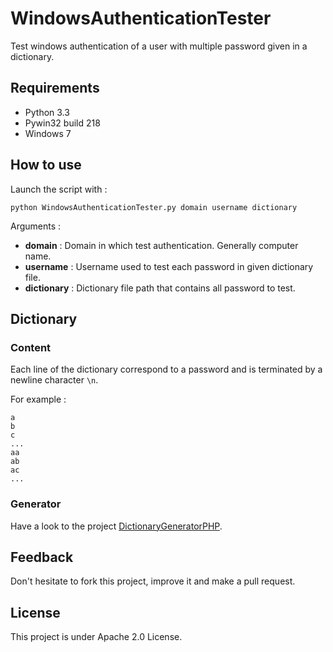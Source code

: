 WindowsAuthenticationTester
===========================

Test windows authentication of a user with multiple password given in a dictionary.

## Requirements

* Python 3.3
* Pywin32 build 218
* Windows 7

## How to use

Launch the script with :
```
python WindowsAuthenticationTester.py domain username dictionary
```

Arguments : 
* **domain** : Domain in which test authentication. Generally computer name.
* **username** : Username used to test each password in given dictionary file.
* **dictionary** : Dictionary file path that contains all password to test.

## Dictionary

### Content

Each line of the dictionary correspond to a password and is terminated by a newline character ```\n```.

For example :
```
a
b
c
...
aa
ab
ac
...
```

### Generator

Have a look to the project [DictionaryGeneratorPHP](https://github.com/Chavjoh/DictionaryGeneratorPHP).

## Feedback

Don't hesitate to fork this project, improve it and make a pull request.

## License

This project is under Apache 2.0 License.
